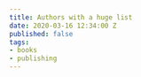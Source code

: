 ```yaml
---
title: Authors with a huge list
date: 2020-03-16 12:34:00 Z
published: false
tags:
- books
- publishing
---
```


